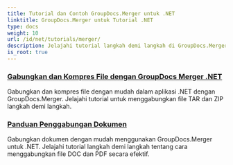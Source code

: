 ```yaml
---
title: Tutorial dan Contoh GroupDocs.Merger untuk .NET
linktitle: GroupDocs.Merger untuk Tutorial .NET
type: docs
weight: 10
url: /id/net/tutorials/merger/
description: Jelajahi tutorial langkah demi langkah di GroupDocs.Merger untuk .NET untuk menggabungkan, membagi, mengatur ulang, dan mengelola dokumen dengan mudah. Kuasai manipulasi dokumen dengan contoh terperinci dan panduan ahli.
is_root: true
---
```


### [Gabungkan dan Kompres File dengan GroupDocs Merger .NET](./merge-and-compress-files/)
Gabungkan dan kompres file dengan mudah dalam aplikasi .NET dengan GroupDocs.Merger. Jelajahi tutorial untuk menggabungkan file TAR dan ZIP langkah demi langkah.
### [Panduan Penggabungan Dokumen](./guide-to-document-merging/)
Gabungkan dokumen dengan mudah menggunakan GroupDocs.Merger untuk .NET. Jelajahi tutorial langkah demi langkah tentang cara menggabungkan file DOC dan PDF secara efektif.